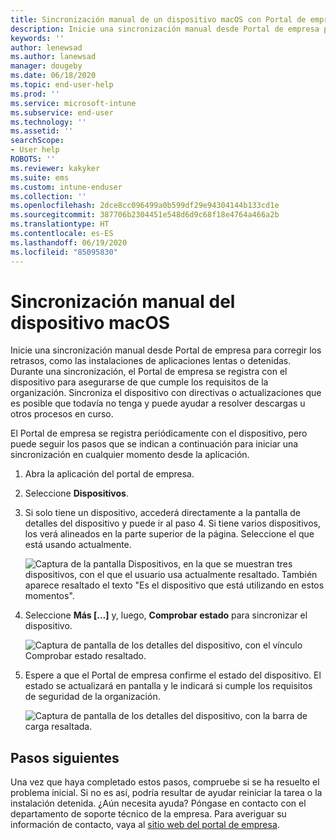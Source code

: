 ```yaml
---
title: Sincronización manual de un dispositivo macOS con Portal de empresa de Intune
description: Inicie una sincronización manual desde Portal de empresa para corregir los retrasos, como las instalaciones de aplicaciones lentas o detenidas.
keywords: ''
author: lenewsad
ms.author: lanewsad
manager: dougeby
ms.date: 06/18/2020
ms.topic: end-user-help
ms.prod: ''
ms.service: microsoft-intune
ms.subservice: end-user
ms.technology: ''
ms.assetid: ''
searchScope:
- User help
ROBOTS: ''
ms.reviewer: kakyker
ms.suite: ems
ms.custom: intune-enduser
ms.collection: ''
ms.openlocfilehash: 2dce8cc096499a0b599df29e94304144b133cd1e
ms.sourcegitcommit: 387706b2304451e548d6d9c68f18e4764a466a2b
ms.translationtype: HT
ms.contentlocale: es-ES
ms.lasthandoff: 06/19/2020
ms.locfileid: "85095830"
---
```

# <a name="sync-your-macos-device-manually"></a>Sincronización manual del dispositivo macOS

Inicie una sincronización manual desde Portal de empresa para corregir los retrasos, como las instalaciones de aplicaciones lentas o detenidas. Durante una sincronización, el Portal de empresa se registra con el dispositivo para asegurarse de que cumple los requisitos de la organización. Sincroniza el dispositivo con directivas o actualizaciones que es posible que todavía no tenga y puede ayudar a resolver descargas u otros procesos en curso.  

El Portal de empresa se registra periódicamente con el dispositivo, pero puede seguir los pasos que se indican a continuación para iniciar una sincronización en cualquier momento desde la aplicación. 

1. Abra la aplicación del portal de empresa.

2. Seleccione **Dispositivos**.  
3. Si solo tiene un dispositivo, accederá directamente a la pantalla de detalles del dispositivo y puede ir al paso 4. Si tiene varios dispositivos, los verá alineados en la parte superior de la página. Seleccione el que está usando actualmente. 

    ![Captura de la pantalla Dispositivos, en la que se muestran tres dispositivos, con el que el usuario usa actualmente resaltado. También aparece resaltado el texto "Es el dispositivo que está utilizando en estos momentos".](./media/macos-sync-1-company-portal-2006.png)

4. Seleccione **Más […]** y, luego, **Comprobar estado** para sincronizar el dispositivo. 

    ![Captura de pantalla de los detalles del dispositivo, con el vínculo Comprobar estado resaltado.](./media/macos-sync-2-company-portal-2006.png)  

5. Espere a que el Portal de empresa confirme el estado del dispositivo. El estado se actualizará en pantalla y le indicará si cumple los requisitos de seguridad de la organización. 

     ![Captura de pantalla de los detalles del dispositivo, con la barra de carga resaltada.](./media/macos-sync-3-company-portal-2006.png)

## <a name="next-steps"></a>Pasos siguientes
Una vez que haya completado estos pasos, compruebe si se ha resuelto el problema inicial. Si no es así, podría resultar de ayudar reiniciar la tarea o la instalación detenida. ¿Aún necesita ayuda? Póngase en contacto con el departamento de soporte técnico de la empresa. Para averiguar su información de contacto, vaya al [sitio web del portal de empresa](https://go.microsoft.com/fwlink/?linkid=2010980).


